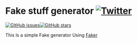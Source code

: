 # Fake stuff generator [![Twitter](https://img.shields.io/twitter/url?style=social&url=https%3A%2F%2Fgithub.com%2FAlok-joseph%2FFake-stuff-generator%2F)](https://twitter.com/intent/tweet?text=Wow:&url=https%3A%2F%2Fgithub.com%2FAlok-joseph%2FFake-stuff-generator%2F)
[![GitHub issues](https://img.shields.io/github/issues/Alok-joseph/Fake-stuff-generator)](https://github.com/Alok-joseph/Fake-stuff-generator/issues)[![GitHub stars](https://img.shields.io/github/stars/Alok-joseph/Fake-stuff-generator)](https://github.com/Alok-joseph/Fake-stuff-generator/stargazers)


This Is a simple Fake generator Using [Faker](https://pypi.org/project/Faker/)
